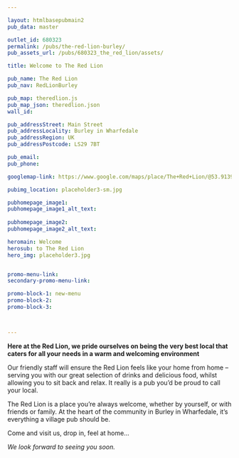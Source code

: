 ```yaml
---

layout: htmlbasepubmain2
pub_data: master

outlet_id: 680323
permalink: /pubs/the-red-lion-burley/
pub_assets_url: /pubs/680323_the_red_lion/assets/

title: Welcome to The Red Lion

pub_name: The Red Lion
pub_nav: RedLionBurley

pub_map: theredlion.js
pub_map_json: theredlion.json
wall_id:

pub_addressStreet: Main Street
pub_addressLocality: Burley in Wharfedale
pub_addressRegion: UK
pub_addressPostcode: LS29 7BT

pub_email: 
pub_phone: 

googlemap-link: https://www.google.com/maps/place/The+Red+Lion/@53.9139379,-1.7485133,17z/data=!4m12!1m6!3m5!1s0x0:0xe2cb9a6c322839c!2sThe+Red+Lion!8m2!3d53.9138025!4d-1.7488033!3m4!1s0x0:0xe2cb9a6c322839c!8m2!3d53.9138025!4d-1.7488033?hl=en-GB

pubimg_location: placeholder3-sm.jpg

pubhomepage_image1: 
pubhomepage_image1_alt_text: 
 
pubhomepage_image2: 
pubhomepage_image2_alt_text: 

heromain: Welcome
herosub: to The Red Lion
hero_img: placeholder3.jpg


promo-menu-link:
secondary-promo-menu-link:

promo-block-1: new-menu
promo-block-2: 
promo-block-3: 



---
```



**Here at the Red Lion, we pride ourselves on being the very best local that caters for all your needs in a warm and welcoming environment**

Our friendly staff will ensure the Red Lion feels like your home from home – serving you with our great selection of drinks and delicious food, whilst allowing you to sit back and relax. It really is a pub you’d be proud to call your local.

The Red Lion is a place you’re always welcome, whether by yourself, or with friends or family. At the heart of the community in Burley in Wharfedale, it’s everything a village pub should be. 

Come and visit us, drop in, feel at home… 

*We look forward to seeing you soon.*


